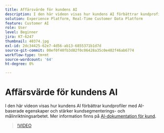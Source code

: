 ```yaml
---
title: Affärsvärde för kundens AI
description: I den här videon visas hur kundens AI förbättrar kundprofiler med AI-baserade egenskaper och stärker kundsegmenterings- och målinriktningsarbetet.
solution: Experience Platform, Real-Time Customer Data Platform
feature: Customer AI
role: User
level: Beginner
jira: KT-6247
thumbnail: 40374.jpg
exl-id: 2dc34425-62e7-4d56-ab13-6855371b1d7d
source-git-commit: 00ef0f40fb3d82f0c06428a35c0e402f46ab6774
workflow-type: tm+mt
source-wordcount: '64'
ht-degree: 0%

---
```


# Affärsvärde för kundens AI

I den här videon visas hur kundens AI förbättrar kundprofiler med AI-baserade egenskaper och stärker kundsegmenterings- och målinriktningsarbetet. Mer information finns på [AI-dokumentation för kund](https://experienceleague.adobe.com/docs/experience-platform/intelligent-services/customer-ai/overview.html).

>[!VIDEO](https://video.tv.adobe.com/v/40374?learn=on)

